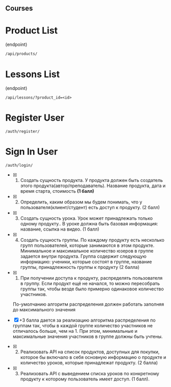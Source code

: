 ## Courses

# Product List

(endpoint)
```
/api/products/
```

# Lessons List 

(endpoint)
```
/api/lessons/?product_id=<id>
```

# Register User

```
/auth/register/
```

# Sign In User

```
/auth/login/
```


- [x] 1. Создать сущность продукта. У продукта должен быть создатель этого продукта(автор/преподаватель). Название продукта, дата и время старта, стоимость **(1 балл)**

- [x] 2. Определить, каким образом мы будем понимать, что у пользователя(клиент/студент) есть доступ к продукту. (2 балл)

- [x] 3. Создать сущность урока. Урок может принадлежать только одному продукту.. В уроке должна быть базовая информация: название, ссылка на видео. (1 балл)

- [x] 4. Создать сущность группы. По каждому продукту есть несколько групп пользователей, которые занимаются в этом продукте. Минимальное и максимальное количество юзеров в группе задается внутри продукта. Группа содержит следующую информацию: ученики, которые состоят в группе, название группы, принадлежность группы к продукту (2 балла)

- [x] 1. При получении доступа к продукту, распределять пользователя в группу. Если продукт ещё не начался, то можно пересобрать группы так, чтобы везде было примерно одинаковое количество участников.
    
    По-умолчанию алгоритм распределения должен работать заполняя до максимального значения
- [x] +3 балла дается за реализацию алгоритма распределения по группам так, чтобы в каждой группе количество участников не отличалось больше, чем на 1. При этом, минимальные и максимальные значения участников в группе должны быть учтены.

- [x] 2. Реализовать API на список продуктов, доступных для покупки, которое бы включало в себя основную информацию о продукте и количество уроков, которые принадлежат продукту. (2 балла)

- [x] 3. Реализовать API с выведением списка уроков по конкретному продукту к которому пользователь имеет доступ. (1 балл).